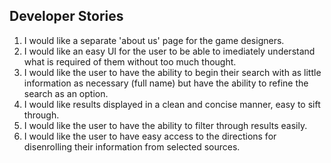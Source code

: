 ## Developer Stories
1. I would like a separate 'about us' page for the game designers.
2. I would like an easy UI for the user to be able to imediately understand what is required of them without too much thought.
3. I would like the user to have the ability to begin their search with as little information as necessary (full name) but have the ability to refine the search as an option.
4. I would like results displayed in a clean and concise manner, easy to sift through.
5. I would like the user to have the ability to filter through results easily.
6. I would like the user to have easy access to the directions for disenrolling their information from selected sources.
